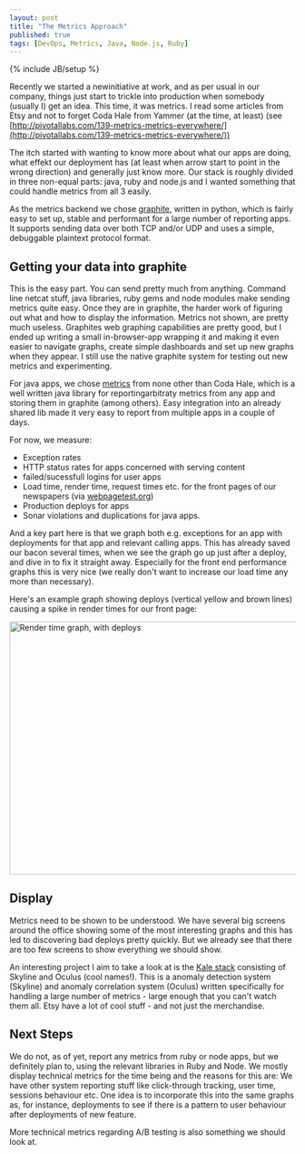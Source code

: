 ```yaml
---
layout: post
title: "The Metrics Approach"
published: true
tags: [DevOps, Metrics, Java, Node.js, Ruby]
---
```

{% include JB/setup %}

Recently we started a newinitiative at work, and as per usual in our company, things just start to trickle into production when somebody (usually I) get an idea. This time, it was metrics. I read some articles from Etsy and not to forget Coda Hale from Yammer (at the time, at least) (see [http://pivotallabs.com/139-metrics-metrics-everywhere/](http://pivotallabs.com/139-metrics-metrics-everywhere/))

The itch started with wanting to know more about what our apps are doing, what effekt our deployment has (at least when arrow start to point in the wrong direction) and generally just know more. Our stack is roughly divided in three non-equal parts: java, ruby and node.js and I wanted something that could handle metrics from all 3 easily.

As the metrics backend we chose [graphite](http://graphite.wikidot.com/), written in python, which is fairly easy to set up, stable and performant for a large number of reporting apps. It supports sending data over both TCP and/or UDP and uses a simple, debuggable plaintext protocol format. 

## Getting your data into graphite

This is the easy part. You can send pretty much from anything. Command line netcat stuff, java libraries, ruby gems and node modules make sending metrics quite easy. Once they are in graphite, the harder work of figuring out what and how to display the information. Metrics not shown, are pretty much useless. Graphites web graphing capabilities are pretty good, but I ended up writing a small in-browser-app wrapping it and making it even easier to navigate graphs, create simple dashboards and set up new graphs when they appear. I still use the native graphite system for testing out new metrics and experimenting. 

For java apps, we chose [metrics](http://metrics.codahale.com/) from none other than Coda Hale, which is a well written java library for reportingarbitraty metrics from any app and storing them in graphite (among others). Easy integration into an already shared lib made it very easy to report from multiple apps in a couple of days. 

For now, we measure:

* Exception rates
* HTTP status rates for apps concerned with serving content
* failed/sucessfull logins for user apps
* Load time, render time, request times etc. for the front pages of our newspapers (via [webpagetest.org](http://www.webpagetest.org))
* Production deploys for apps
* Sonar violations and duplications for java apps.

And a key part here is that we graph both e.g. exceptions for an app with deployments for that app and relevant calling apps. This has already saved our bacon several times, when we see the graph go up just after a deploy, and dive in to fix it straight away. Especially for the front end performance graphs this is very nice (we really don't want to increase our load time any more than necessary). 

Here's an example graph showing deploys (vertical yellow and brown lines) causing a spike in render times for our front page:

<img src="../../../images/render.svg" width="651" height="445" alt="Render time graph, with deploys"/>

## Display

Metrics need to be shown to be understood. We have several big screens around the office showing some of the most interesting graphs and this has led to discovering bad deploys pretty quickly. But we already see that there are too few screens to show everything we should show. 

An interesting project I aim to take a look at is the [Kale stack](http://codeascraft.com/2013/06/11/introducing-kale/) consisting of Skyline and Oculus (cool names!). This is a anomaly detection system (Skyline) and anomaly correlation system (Oculus) written specifically for handling a large number of metrics - large enough that you can't watch them all. Etsy have a lot of cool stuff - and not just the merchandise. 

## Next Steps

We do not, as of yet, report any metrics from ruby or node apps, but we definitely plan to, using the relevant libraries in Ruby and Node. We mostly display technical metrics for the time being and the reasons for this are: We have other system reporting stuff like click-through tracking, user time, sessions behaviour etc. One idea is to incorporate this into the same graphs as, for instance, deployments to see if there is a pattern to user behaviour after deployments of new feature. 

More technical metrics regarding A/B testing is also something we should look at. 


